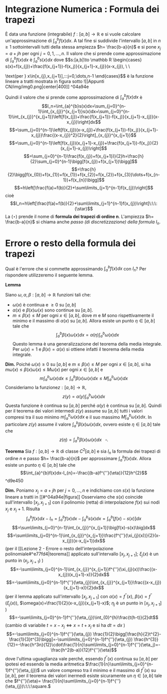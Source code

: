 # Integrazione Numerica : Formula dei trapezi

È data una funzione (integrabile) $f:[a,b]\to \mathbb R$ e si vuole calcolare un'approssimazione di $\int_{a}^{b}f(x)dx$. A tal fine si suddivide l'intervallo $[a,b]$ in $n\ge1$ sottointervalli tutti della stessa ampiezza $h= \frac{b-a}{n}$ e si pone $x_j=a+jh$ per ogni $j=0,1,\dots,n$. Il valore che si prende come approssimazione di $\int_{a}^{b}f(x)dx$ è $\int_{a}^{b}s(x)dx$  dove $$s:[a,b]\to \mathbb R
\begin{cases} s(x)=f(x_{j})+\frac{f(x_{j+1})-f(x_j)}{x_{j+1}-x_{j}}(x-x_{j}), \\ \\

\text{per } x\in[x_{j},x_{j+1}],\:\:\:j=0,\dots,n-1
\end{cases}$$ è la funzione lineare a tratti mostrata in figura sotto 
![[Appunti CN/img/img0.png|center|400]] ^04a94e

Quindi il valore che si prende come approssimazione di $\int_{a}^{b}f(x)dx$ è $$I_n=\int_{a}^{b}s(x)dx=\sum_{j=0}^{n-1}\int_{x_{j}}^{x_{j+1}}s(x)dx=\sum_{j=0}^{n-1}\int_{x_{j}}^{x_{j+1}}\left[f(x_{j})+\frac{f(x_{j+1})-f(x_j)}{x_{j+1}-x_{j}}(x-x_{j})\right]dx$$ $$=\sum_{j=0}^{n-1}\left[f(x_{j})(x-x_{j})+\frac{f(x_{j+1})-f(x_j)}{x_{j+1}-x_{j}}\frac{(x-x_{j})^2}{2}\right]_{x_{j}}^{x_{j+1}}$$ $$=\sum_{j=0}^{n-1}\left[f(x_{j})(x_{j+1}-x_{j})+\frac{f(x_{j+1})-f(x_j)}{2}(x_{j+1}-x_{j})\right]$$ $$=\sum_{j=0}^{n-1}\frac{f(x_{j})+f(x_{j+1})}{2}h=\frac{h}{2}\sum_{j=0}^{n-1}\bigg[f(x_{j})+f(x_{j+1})\bigg]$$ $$=\frac{h}{2}\bigg[f(x_{0})+f(x_{1})+f(x_{1})+f(x_{2})+f(x_{2})+f(x_{3})\dots+f(x_{n-1})+f(x_{n})\bigg]$$ $$=h\left[\frac{f(a)+f(b)}{2}+\sum\limits_{j=1}^{n-1}f(x_{j})\right]$$
cioè $$I_n=h\left[\frac{f(a)+f(b)}{2}+\sum\limits_{j=1}^{n-1}f(x_{j})\right]\:\:\: (\star)$$
La $(\star)$ prende il nome di **formula dei trapezi di ordine n**. L'ampiezza $h= \frac{b-a}{n}$ si chiama anche *passo (di discretizzazione) della formula $I_{n}$*.

# Errore o resto della formula dei trapezi

Qual è l'errore che si commette approssimando $\int_{a}^{b}f(x)dx$ con $I_n$? Per rispondere utilizzeremo il seguente lemma.

**Lemma**

Siano $\omega,\alpha,\beta:[a,b]\to \mathbb R$ funzioni tali che: 
- $\omega(x)$ è continua e $\ge 0$ su $[a,b]$
- $\alpha(x)$ e $\beta(x)\omega(x)$ sono continue su $[a,b]$.
- $m\le \beta(x)\le M$ per ogni $x \in [a,b]$, dove $m$ e $M$ sono rispettivamente il minimo e il massimo di $\alpha(x)$ su $[a,b]$.
Allora esiste un punto $\eta \in [a,b]$ tale che $$\int_{a}^{b}\beta(x)\omega(x)dx=\alpha(\eta)\int_{a}^{b}\omega(x)dx$$ Questo lemma è una generalizzazione del teorema della media integrale. Per $\omega(x)=1$ e $\beta(x)=\alpha(x)$ si ottiene infatti il teorema della media integrale.

**Dim.**
Poiché $\omega(x)\ge 0$ su $[a,b]$ e $m\le \beta(x)\le M$ per ogni $x\in[a,b]$, si ha $m\omega(x)\le\beta(x)\omega(x)\le M\omega(x)$ per ogni $x\in[a,b]$ e $$m\int_{a}^{b}\omega(x)dx\le \int_{a}^{b}\beta(x)\omega(x)dx\le M\int_{a}^{b}\omega(x)dx$$
Consideriamo la funzione$z:[a,b]\to \mathbb R$, $$z(y)=\alpha(y)\int_{a}^{b}\omega(x)dx$$
Questa funzione è continua su $[a,b]$ perché $\alpha(y)$ è continua su $[a,b]$. Quindi per il teorema dei valori intermedi $z(y)$ assume su $[a,b]$ tutti i valori compresi tra il suo minimo $m \int_{a}^{b}\omega(x)dx$ e il suo massimo $M \int_{a}^{b}\omega(x)dx$. In particolare $z(y)$ assume il valore $\int_{a}^{b}\beta(x)\omega(x)dx$, ovvero esiste $\eta\in[a,b]$ tale che $$z(\eta)=\int_{a}^{b}\beta(x)\omega(x)dx\:\:\: \square.$$ 

**Teorema**
Sia $f:[a,b]\to \mathbb R$ di classe $C^{2}[a,b]$ e sia $I_{n}$ la formula dei trapezi di ordine $n$ e passo $h= \frac{b-a}{n}$ per approssimare $\int_{a}^{b}f(x)dx$. Allora esiste un punto $\eta\in[a,b]$ tale che $$\int_{a}^{b}f(x)dx-I_{n}=-\frac{(b-a)f^{''}(\eta)}{12}h^{2}$$ ^d9e450

**Dim.**
Poniamo $x_j=a+jh$ per $j=0,\dots,n$ e indichiamo con $s(x)$ la funzione lineare a tratti in [[#^04a94e|figura]]
Osserviamo che $s(x)$ coincide sull'intervallo $[x_j,x_{j+1}]$ con il polinomio (retta) di interpolazione $f(x)$ sui nodi $x_j$ e $x_j+1$. Risulta $$\int_{a}^{b}f(x)dx - I_n=\int_{a}^{b}f(x)dx-\int_{a}^{b}s(x)dx=\int_{a}^{b}\big[f(x)-s(x)\big]dx$$ $$=\sum\limits_{j=0}^{n-1}\int_{x_{j}}^{x_{j+1}}\big[f(x)-s(x)\big]dx$$ $$=\sum\limits_{j=0}^{n-1}\int_{x_{j}}^{x_{j+1}}\frac{f^{''}(\xi_{j}(x))}{2}(x-x_{j})(x-x_{j+1})dx$$
(per il [[Lezione 2 - Errore o resto dell'interpolazione polinomiale#^e77fd4|teorema]] applicato sull'intervallo $[x_{j},x_{j+1}]$; $\xi_{j}(x)$ è un punto in $(x_{j},x_{j+1})$ ) $$=-\sum\limits_{j=0}^{n-1}\int_{x_{j}}^{x_{j+1}}f^{''}(\xi_{j}(x))\frac{(x-x_{j})(x_{j+1}-x)}{2}dx$$ $$=-\sum\limits_{j=0}^{n-1}f^{''}(\eta_{j})\int_{x_{j}}^{x_{j+1}}\frac{(x-x_{j})(x_{j+1}-x)}{2}dx$$
(per il lemma applicato sull'intervallo $[x_j,x_{j+1}]$ con $\alpha(x)=f^{''}(x)$, $\beta(x)=f^{''}(\xi_j(x))$, $\omega(x)=\frac{1}{2}(x-x_{j})(x_{j+1}-x)$; $\eta_j$ è un punto in $[x_j,x_{j+1}]$ )
$$=-\sum\limits_{j=0}^{n-1}f^{''}(\eta_{j})\int_{0}^{h}\frac{t(h-t)}{2}dt$$ (cambio di variabile $t=x-x_{j}\iff x=t+x_{j}$ e si ha $dt=dx$ )
$$=-\sum\limits_{j=0}^{n-1}f^{''}(\eta_{j}) \frac{1}{2}\bigg[\frac{h}{2}t^{2}- \frac{1}{3}t^{3}\bigg]=-\sum\limits_{j=0}^{n-1}f^{''}(\eta_{j}) \frac{h^{3}}{12}=-\frac{h^3n}{12}\cdot\frac{1}{n}\sum\limits_{j=0}^{n-1}f^{''}(\eta_j)=-\frac{h^2(b-a)}{12}f^{''}(\eta)$$
dove l'ultima uguaglianza vale perché, essendo $f^{''}(x)$ continua su $[a,b]$ per ipotesi ed essendo la media aritmetica $\frac{1}{n}\sum\limits_{j=0}^{n-1}f^{''}(\eta_{j})$ un valore compreso tra il minimo e il massimo di $f^{''}(x)$ su $[a,b]$, per il teorema dei valori inermedi esiste sicuramente un $\eta\in [a,b]$ tale che $f^{''}(\eta)= \frac{1}{n}\sum\limits_{j=0}^{n-1}f^{''}(\eta_{j})\:\:\:\square.$ 
